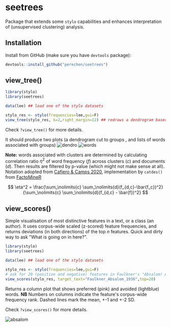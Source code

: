 # seetrees

Package that extends some `stylo` capabilities and enhances interpretation of (unsupervised clustering) analysis.

## Installation

Install from GitHub (make sure you have `devtools` package):

```r
devtools::install_github("perechen/seetrees")
```

## view_tree()

```r
library(stylo)
library(seetrees)

data(lee) ## load one of the stylo datasets

stylo_res <- stylo(frequencies=lee,gui=F)
view_tree(stylo_res, k=2,right_margin=12) ## redraws a dendrogram based on distance matrix, cuts it to k groups, shows associated features 
```

Check `?view_tree()` for more details.


It should produce two plots (a dendrogram cut to groups , and lists of words associated with groups)
![dendro](https://i.imgur.com/YI7Ov1z.png)
![words](https://i.imgur.com/99zEklK.png)

**Note:** words associated with clusters are determined by calculating  correlation ratio $\eta^2$ of word frequency ($f$) across clusters ($c$) and documents ($d$). Then results are filtered by p-value (which might not make sense at all). Notation adopted from [Cafiero & Camps 2020](https://www.science.org/doi/full/10.1126/sciadv.aax5489#sec-4), implementation by `catdes()` from [FactoMineR](http://factominer.free.fr/)  
 
$$
\eta^2 = \frac{\sum_\nolimits{c} \sum_\nolimits{d}(f_{d,c}-\bar{f_c})^2}{\sum_\nolimits{c} \sum_\nolimits{d}(f_{d,c} - \bar{f})^2}
$$

 ## view_scores()

 Simple visualisation of most distinctive features in a text, or a class (an author). It uses corpus-wide scaled (z-scored) feature frequencies, and returns deviations (in both directions) of the top $n$ features. Quick and dirty way to ask "What is going on in here?".  

 ```r
library(stylo)
library(seetrees)

data(lee) ## load one of the stylo datasets

stylo_res <- stylo(frequencies=lee,gui=F)
# ask for 20 (positive and negative) features in Faulkner's "Absalom! Absalom!" that deviate from the corpus mean the most 
view_scores(stylo_res, target_text="Faulkner_Absalom_1936",top=20) 
```

Returns a column plot that shows preferred (pink) and avoided (lightblue) words. **NB** Numbers on columns indicate the feature's corpus-wide frequency rank. Dashed lines mark the mean, +-1 and +-2 SD.  

Check `?view_scores()` for more details.


![absalom](https://i.imgur.com/NyoLT0g.png)
